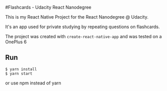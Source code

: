 #Flashcards - Udacity React Nanodegree

This is my React Native Project for the React Nanodegree @ Udacity.

It's an app used for private studying by repeating questions on flashcards.

The project was created with `create-react-native-app` and was tested on a OnePlus 6

## Run

    $ yarn install
    $ yarn start

or use npm instead of yarn